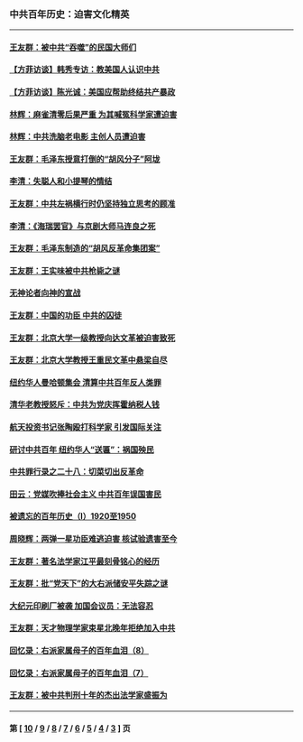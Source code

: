 ### 中共百年历史：迫害文化精英
---
#### [王友群：被中共“吞噬”的民国大师们](../../pages/nf1176111/n13942620.md?03210430) 
#### [【方菲访谈】韩秀专访：教美国人认识中共](../../pages/nf1176111/n13821310.md?03210430) 
#### [【方菲访谈】陈光诚：美国应帮助终结共产暴政](../../pages/nf1176111/n13759521.md?03210430) 
#### [林辉：麻雀清零后果严重 为其喊冤科学家遭迫害](../../pages/nf1176111/n13746900.md?03210430) 
#### [林辉：中共洗脑老电影 主创人员遭迫害](../../pages/nf1176111/n13699437.md?03210430) 
#### [王友群：毛泽东授意打倒的“胡风分子”阿垅](../../pages/nf1176111/n13592541.md?03210430) 
#### [李清：失聪人和小提琴的情结](../../pages/nf1176111/n13459280.md?03210430) 
#### [王友群：中共左祸横行时仍坚持独立思考的顾准](../../pages/nf1176111/n13444722.md?03210430) 
#### [李清：《海瑞罢官》与京剧大师马连良之死](../../pages/nf1176111/n13412316.md?03210430) 
#### [王友群：毛泽东制造的“胡风反革命集团案”](../../pages/nf1176111/n13324909.md?03210430) 
#### [王友群：王实味被中共枪毙之谜](../../pages/nf1176111/n13307502.md?03210430) 
#### [无神论者向神的宣战](../../pages/nf1176111/n13281535.md?03210430) 
#### [王友群：中国的功臣 中共的囚徒](../../pages/nf1176111/n13291790.md?03210430) 
#### [王友群：北京大学一级教授向达文革被迫害致死](../../pages/nf1176111/n13150966.md?03210430) 
#### [王友群：北京大学教授王重民文革中悬梁自尽](../../pages/nf1176111/n13084645.md?03210430) 
#### [纽约华人曼哈顿集会 清算中共百年反人类罪](../../pages/nf1176111/n13084157.md?03210430) 
#### [清华老教授怒斥：中共为党庆挥霍纳税人钱](../../pages/nf1176111/n13071430.md?03210430) 
#### [航天投资书记张陶殴打科学家 引发国际关注](../../pages/nf1176111/n13069132.md?03210430) 
#### [研讨中共百年 纽约华人“送匾”：祸国殃民](../../pages/nf1176111/n13057367.md?03210430) 
#### [中共罪行录之二十八：切菜切出反革命](../../pages/nf1176111/n13030600.md?03210430) 
#### [田云：党媒吹捧社会主义 中共百年误国害民](../../pages/nf1176111/n13006682.md?03210430) 
#### [被遗忘的百年历史（I）1920至1950](../../pages/nf1176111/n12986411.md?03210430) 
#### [周晓辉：两弹一星功臣难逃迫害 核试验遗害至今](../../pages/nf1176111/n12974997.md?03210430) 
#### [王友群：著名法学家江平最刻骨铭心的经历](../../pages/nf1176111/n12970787.md?03210430) 
#### [王友群：批“党天下”的大右派储安平失踪之谜](../../pages/nf1176111/n12954229.md?03210430) 
#### [大纪元印刷厂被袭 加国会议员：无法容忍](../../pages/nf1176111/n12883028.md?03210430) 
#### [王友群：天才物理学家束星北晚年拒绝加入中共](../../pages/nf1176111/n12792913.md?03210430) 
#### [回忆录：右派家属母子的百年血泪（8）](../../pages/nf1176111/n12706196.md?03210430) 
#### [回忆录：右派家属母子的百年血泪（7）](../../pages/nf1176111/n12706191.md?03210430) 
#### [王友群：被中共判刑十年的杰出法学家盛振为](../../pages/nf1176111/n12706141.md?03210430) 

---
#### 第 [ [10](./10.md?03210430) / [9](./9.md?03210430) / [8](./8.md?03210430) / [7](./7.md?03210430) / [6](./6.md?03210430) / [5](./5.md?03210430) / [4](./4.md?03210430) / [3](./3.md?03210430) ] 页
